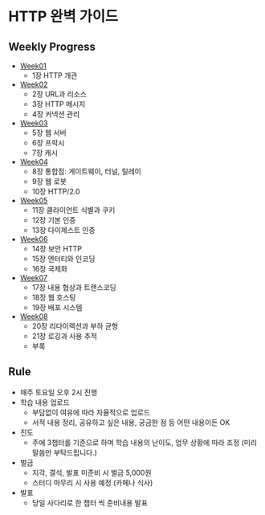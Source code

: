 # HTTP 완벽 가이드

## Weekly Progress

- [Week01](https://github.com/Reading-Two-Door/http-perfect-guide/tree/main/week01)
  - 1장 HTTP 개관
- [Week02](https://github.com/Reading-Two-Door/http-perfect-guide/tree/main/week02)
  - 2장 URL과 리소스
  - 3장 HTTP 메시지
  - 4장 커넥션 관리
- [Week03](https://github.com/Reading-Two-Door/http-perfect-guide/tree/main/week03)
  - 5장 웹 서버
  - 6장 프락시
  - 7장 캐시
- [Week04](https://github.com/Reading-Two-Door/http-perfect-guide/tree/main/week04)
  - 8장 통합점: 게이트웨이, 터널, 릴레이
  - 9장 웹 로봇
  - 10장 HTTP/2.0
- [Week05](https://github.com/Reading-Two-Door/http-perfect-guide/tree/main/week05)
  - 11장 클라이언트 식별과 쿠키
  - 12장 기본 인증
  - 13장 다이제스트 인증
- [Week06](https://github.com/Reading-Two-Door/http-perfect-guide/tree/main/week06)
  - 14장 보안 HTTP
  - 15장 엔터티와 인코딩
  - 16장 국제화
- [Week07](https://github.com/Reading-Two-Door/http-perfect-guide/tree/main/week07)
  - 17장 내용 협상과 트랜스코딩
  - 18장 웹 호스팅
  - 19장 배포 시스템
- [Week08](https://github.com/Reading-Two-Door/http-perfect-guide/tree/main/week08)
  - 20장 리다이렉션과 부하 균형
  - 21장 로깅과 사용 추적
  - 부록

## Rule

- 매주 토요일 오후 2시 진행
- 학습 내용 업로드
  - 부담없이 여유에 따라 자율적으로 업로드
  - 서적 내용 정리, 공유하고 싶은 내용, 궁금한 점 등 어떤 내용이든 OK
- 진도
  - 주에 3챕터를 기준으로 하며 학습 내용의 난이도, 업무 상황에 따라 조정 (미리 말씀만 부탁드립니다.)
- 벌금
  - 지각, 결석, 발표 미준비 시 벌금 5,000원
  - 스터디 마무리 시 사용 예정 (카페나 식사)
- 발표
  - 당일 사다리로 한 챕터 씩 준비내용 발표

